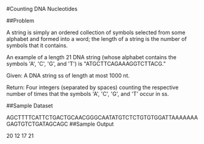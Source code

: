 #Counting DNA Nucleotides

##Problem

A string is simply an ordered collection of symbols selected from some alphabet and formed into a word; the length of a string is the number of symbols that it contains.

An example of a length 21 DNA string (whose alphabet contains the symbols 'A', 'C', 'G', and 'T') is "ATGCTTCAGAAAGGTCTTACG."

Given: A DNA string ss of length at most 1000 nt.

Return: Four integers (separated by spaces) counting the respective number of times that the symbols 'A', 'C', 'G', and 'T' occur in ss.

##Sample Dataset

AGCTTTTCATTCTGACTGCAACGGGCAATATGTCTCTGTGTGGATTAAAAAAAGAGTGTCTGATAGCAGC
##Sample Output

20 12 17 21
